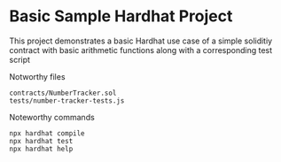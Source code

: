 # Basic Sample Hardhat Project

This project demonstrates a basic Hardhat use case of
a simple soliditiy contract with basic arithmetic functions
along with a corresponding test script

Notworthy files
```shell
contracts/NumberTracker.sol
tests/number-tracker-tests.js
```

Noteworthy commands
```shell
npx hardhat compile
npx hardhat test
npx hardhat help
```
